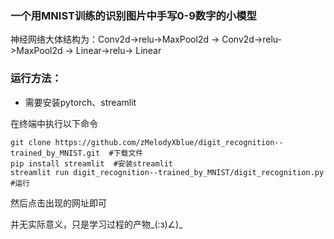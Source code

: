 ### 一个用MNIST训练的识别图片中手写0-9数字的小模型

神经网络大体结构为：Conv2d->relu->MaxPool2d -> Conv2d->relu->MaxPool2d -> Linear->relu-> Linear


### 运行方法：

- 需要安装pytorch、streamlit

在终端中执行以下命令

```
git clone https://github.com/zMelodyXblue/digit_recognition--trained_by_MNIST.git  #下载文件
pip install streamlit  #安装streamlit
streamlit run digit_recognition--trained_by_MNIST/digit_recognition.py  #运行
```

然后点击出现的网址即可


并无实际意义，只是学习过程的产物_(:з)∠)_
